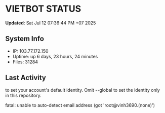 # VIETBOT STATUS
**Updated**: Sat Jul 12 07:36:44 PM +07 2025

## System Info
- IP: 103.77.172.150
- Uptime: up 6 days, 23 hours, 24 minutes
- Files: 31284

## Last Activity

to set your account's default identity.
Omit --global to set the identity only in this repository.

fatal: unable to auto-detect email address (got 'root@vinh3690.(none)')
